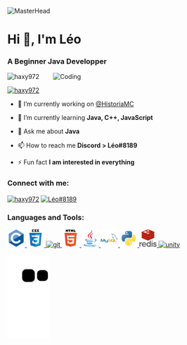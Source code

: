![MasterHead](https://user-images.githubusercontent.com/49564283/205447820-fb4f5bd6-2e75-4fa1-a21b-15bf755dc26e.png)

<h1 align="left">Hi 👋, I'm Léo</h1>
<h3 align="left">A Beginner Java Developper</h3>
<img align="right" alt="Coding" width="400" src="https://cdn.dribbble.com/users/2401141/screenshots/5487982/media/9a946a4bf36643b0b9c7ece0eb478f83.gif">

<p align="left"> <img src="https://komarev.com/ghpvc/?username=haxy972&label=Profile%20views&color=0e75b6&style=flat" alt="haxy972" /></p>

<p align="left"> <a href="https://twitter.com/haxy972" target="blank"><img src="https://img.shields.io/twitter/follow/haxy972?logo=twitter&style=for-the-badge" alt="haxy972" /></a> </p>

- 🔭 I’m currently working on [@HistoriaMC](https://github.com/HistoriaMCNetwork)

- 🌱 I’m currently learning **Java, C++, JavaScript**

- 💬 Ask me about **Java**

- 📫 How to reach me **Discord > Léo#8189**

- ⚡ Fun fact **I am interested in everything**

<h3 align="left">Connect with me:</h3>
<p align="left">
<a href="https://twitter.com/haxy972" target="blank"><img align="center" src="https://raw.githubusercontent.com/rahuldkjain/github-profile-readme-generator/master/src/images/icons/Social/twitter.svg" alt="haxy972" height="30" width="40" /></a>
<a href="https://discord.gg/Léo#8189" target="blank"><img align="center" src="https://raw.githubusercontent.com/rahuldkjain/github-profile-readme-generator/master/src/images/icons/Social/discord.svg" alt="Léo#8189" height="30" width="40" /></a>
</p>

<h3 align="left">Languages and Tools:</h3>
<p align="left"> <a href="https://www.cprogramming.com/" target="_blank" rel="noreferrer"> <img src="https://raw.githubusercontent.com/devicons/devicon/master/icons/c/c-original.svg" alt="c" width="40" height="40"/> </a> <a href="https://www.w3schools.com/css/" target="_blank" rel="noreferrer"> <img src="https://raw.githubusercontent.com/devicons/devicon/master/icons/css3/css3-original-wordmark.svg" alt="css3" width="40" height="40"/> </a> <a href="https://git-scm.com/" target="_blank" rel="noreferrer"> <img src="https://www.vectorlogo.zone/logos/git-scm/git-scm-icon.svg" alt="git" width="40" height="40"/> </a> <a href="https://www.w3.org/html/" target="_blank" rel="noreferrer"> <img src="https://raw.githubusercontent.com/devicons/devicon/master/icons/html5/html5-original-wordmark.svg" alt="html5" width="40" height="40"/> </a> <a href="https://www.java.com" target="_blank" rel="noreferrer"> <img src="https://raw.githubusercontent.com/devicons/devicon/master/icons/java/java-original.svg" alt="java" width="40" height="40"/> </a> <a href="https://www.mysql.com/" target="_blank" rel="noreferrer"> <img src="https://raw.githubusercontent.com/devicons/devicon/master/icons/mysql/mysql-original-wordmark.svg" alt="mysql" width="40" height="40"/> </a> <a href="https://www.python.org" target="_blank" rel="noreferrer"> <img src="https://raw.githubusercontent.com/devicons/devicon/master/icons/python/python-original.svg" alt="python" width="40" height="40"/> </a> <a href="https://redis.io" target="_blank" rel="noreferrer"> <img src="https://raw.githubusercontent.com/devicons/devicon/master/icons/redis/redis-original-wordmark.svg" alt="redis" width="40" height="40"/> </a> <a href="https://unity.com/" target="_blank" rel="noreferrer"> <img src="https://www.vectorlogo.zone/logos/unity3d/unity3d-icon.svg" alt="unity" width="40" height="40"/> </a> </p>



![Haxy's GitHub stats](https://github.com/rafaballerini/rafaballerini/blob/output/github-contribution-grid-snake.svg)
